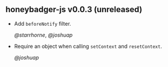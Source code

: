 ## honeybadger-js v0.0.3 (unreleased) ##

* Add `beforeNotify` filter.

  *@starrhorne*, *@joshuap*

* Require an object when calling `setContext` and `resetContext`.

  *@joshuap*
